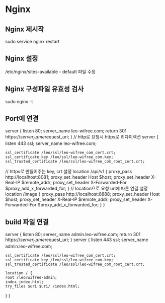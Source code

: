 # Nginx

## Nginx 제시작

sudo service nginx restart

## Nginx 설정

/etc/nginx/sites-available - default 파일 수정

## Nginx 구성파일 유효성 검사

sudo nginx -t

## Port에 연결

server {
listen 80;
server_name leo-wifree.com;
return 301 https://$server_name$request_uri;
}
// http로 요청시 https로 리다이렉션
server {
listen 443 ssl;
server_name leo-wifree.com;

    ssl_certificate /leo/ssl/leo-wifree_com_cert.crt;
    ssl_certificate_key /leo/ssl/leo-wifree_com.key;
    ssl_trusted_certificate /leo/ssl/leo-wifree_com_root_cert.crt;

// https로 만들어주는 key, crt 설정
location /api/v1 {
proxy_pass http://localhost:8081;
proxy_set_header Host $host;
proxy_set_header X-Real-IP $remote_addr;
proxy_set_header X-Forwarded-For $proxy_add_x_forwarded_for;
}
// location으로 요청 url에 따른 연결 설정
location /image {
proxy_pass http://localhost:8888;
proxy_set_header Host $host;
proxy_set_header X-Real-IP $remote_addr;
proxy_set_header X-Forwarded-For $proxy_add_x_forwarded_for;
}
}

## build 파일 연결

server {
listen 80;
server_name admin.leo-wifree.com;
return 301 https://$server_name$request_uri;
}
server {
listen 443 ssl;
server_name admin.leo-wifree.com;

    ssl_certificate /leo/ssl/leo-wifree_com_cert.crt;
    ssl_certificate_key /leo/ssl/leo-wifree_com.key;
    ssl_trusted_certificate /leo/ssl/leo-wifree_com_root_cert.crt;

    location / {
    root /leo/wifree-admin;
    index index.html;
    try_files $uri $uri/ /index.html;

}
}
